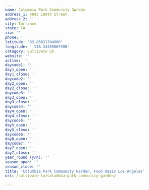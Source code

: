 ```yaml
---
name: Columbia Park Community Garden
address_1: 4045 190th Street
address_2: ''
city: Torrance
state: CA
zip: ''
phone: ''
latitude: '33.85831704000'
longitude: '-118.34458867000'
category: Cultivate LA
website: ''
active: ''
daycode1: ''
day1_open: ''
day1_close: ''
daycode2: ''
day2_open: ''
day2_close: ''
daycode3: ''
day3_open: ''
day3_close: ''
daycode4: ''
day4_open: ''
day4_close: ''
daycode5: ''
day5_open: ''
day5_close: ''
daycode6: ''
day6_open: ''
daycode7: ''
day7_open: ''
day7_close: ''
year_round (y/n): ''
season_open: ''
season_close: ''
title: 'Columbia Park Community Garden, Food Oasis Los Angeles'
uri: /cultivate-la/columbia-park-community-garden/

---
```

